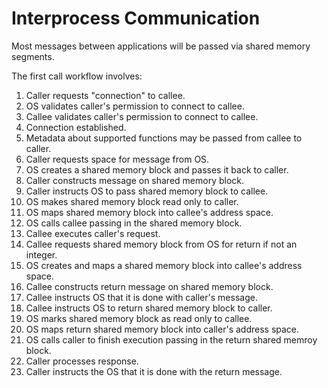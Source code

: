 # Interprocess Communication

Most messages between applications will be passed via shared memory segments.

The first call workflow involves:
1. Caller requests "connection" to callee.
2. OS validates caller's permission to connect to callee.
3. Callee validates caller's permission to connect to callee.
4. Connection established.
5. Metadata about supported functions may be passed from callee to caller.
6. Caller requests space for message from OS.
7. OS creates a shared memory block and passes it back to caller.
8. Caller constructs message on shared memory block.
9. Caller instructs OS to pass shared memory block to callee.
10. OS makes shared memory block read only to caller.
11. OS maps shared memory block into callee's address space.
12. OS calls callee passing in the shared memory block.
13. Callee executes caller's request.
14. Callee requests shared memory block from OS for return if not an integer.
16. OS creates and maps a shared memory block into callee's address space.
17. Callee constructs return message on shared memory block.
18. Callee instructs OS that it is done with caller's message.
19. Callee instructs OS to return shared memory block to caller.
20. OS marks shared memory block as read only to callee.
21. OS maps return shared memory block into caller's address space.
22. OS calls caller to finish execution passing in the return shared memroy block.
23. Caller processes response.
24. Caller instructs the OS that it is done with the return message.